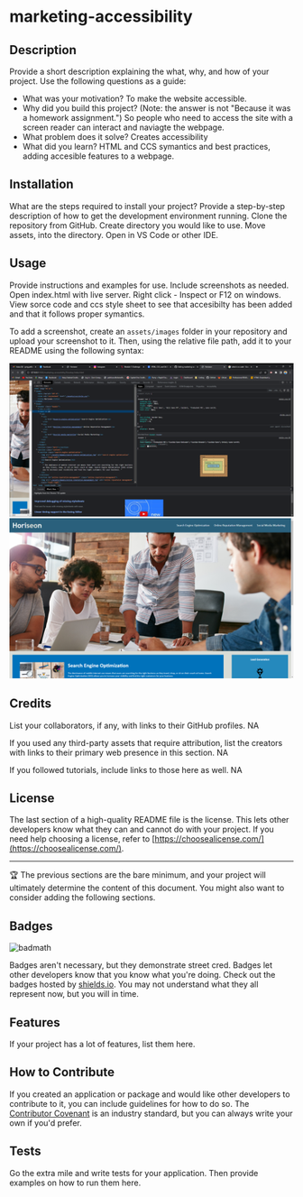 # marketing-accessibility

## Description

Provide a short description explaining the what, why, and how of your project. Use the following questions as a guide:

- What was your motivation?
  To make the website accessible.
- Why did you build this project? (Note: the answer is not "Because it was a homework assignment.")
  So people who need to access the site with a screen reader can interact and naviagte the webpage.
- What problem does it solve?
  Creates accessibility
- What did you learn?
  HTML and CCS symantics and best practices, adding accesible features to a webpage.

## Installation

What are the steps required to install your project? Provide a step-by-step description of how to get the development environment running.
Clone the repository from GitHub.
Create directory you would like to use.
Move assets, into the directory.
Open in VS Code or other IDE.

## Usage

Provide instructions and examples for use. Include screenshots as needed.
Open index.html with live server.
Right click - Inspect or F12 on windows.
View sorce code and ccs style sheet to see that accesibilty has been added and that it follows proper symantics.

To add a screenshot, create an `assets/images` folder in your repository and upload your screenshot to it. Then, using the relative file path, add it to your README using the following syntax:

![alt text](assets/images/finished.png)
![alt text](assets/images/live.png)

## Credits

List your collaborators, if any, with links to their GitHub profiles.
NA

If you used any third-party assets that require attribution, list the creators with links to their primary web presence in this section.
NA

If you followed tutorials, include links to those here as well.
NA

## License

The last section of a high-quality README file is the license. This lets other developers know what they can and cannot do with your project. If you need help choosing a license, refer to [https://choosealicense.com/](https://choosealicense.com/).

---

🏆 The previous sections are the bare minimum, and your project will ultimately determine the content of this document. You might also want to consider adding the following sections.

## Badges

![badmath](https://img.shields.io/github/languages/top/nielsenjared/badmath)

Badges aren't necessary, but they demonstrate street cred. Badges let other developers know that you know what you're doing. Check out the badges hosted by [shields.io](https://shields.io/). You may not understand what they all represent now, but you will in time.

## Features

If your project has a lot of features, list them here.

## How to Contribute

If you created an application or package and would like other developers to contribute to it, you can include guidelines for how to do so. The [Contributor Covenant](https://www.contributor-covenant.org/) is an industry standard, but you can always write your own if you'd prefer.

## Tests

Go the extra mile and write tests for your application. Then provide examples on how to run them here.
